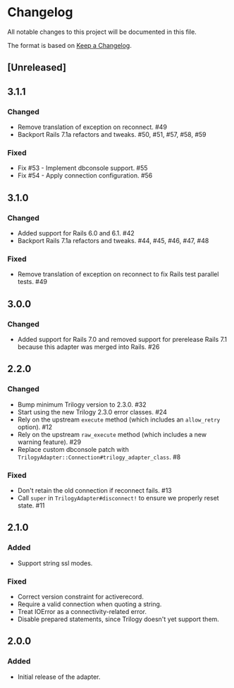 # Changelog
All notable changes to this project will be documented in this file.

The format is based on [Keep a Changelog](http://keepachangelog.com/en/1.0.0/).

## [Unreleased]

## 3.1.1

### Changed

- Remove translation of exception on reconnect. #49
- Backport Rails 7.1a refactors and tweaks. #50, #51, #57, #58, #59

### Fixed

- Fix #53 - Implement dbconsole support. #55
- Fix #54 - Apply connection configuration. #56

## 3.1.0

### Changed

- Added support for Rails 6.0 and 6.1. #42
- Backport Rails 7.1a refactors and tweaks. #44, #45, #46, #47, #48

### Fixed

- Remove translation of exception on reconnect to fix Rails test parallel tests. #49

## 3.0.0

### Changed

- Added support for Rails 7.0 and removed support for prerelease Rails 7.1 because this adapter was merged into Rails. #26

## 2.2.0

### Changed

- Bump minimum Trilogy version to 2.3.0. #32
- Start using the new Trilogy 2.3.0 error classes. #24
- Rely on the upstream `execute` method (which includes an `allow_retry` option). #12
- Rely on the upstream `raw_execute` method (which includes a new warning feature). #29
- Replace custom dbconsole patch with `TrilogyAdapter::Connection#trilogy_adapter_class`. #8

### Fixed

- Don't retain the old connection if reconnect fails. #13
- Call `super` in `TrilogyAdapter#disconnect!` to ensure we properly reset state. #11

## 2.1.0

### Added

- Support string ssl modes.

### Fixed

- Correct version constraint for activerecord.
- Require a valid connection when quoting a string.
- Treat IOError as a connectivity-related error.
- Disable prepared statements, since Trilogy doesn't yet support them.

## 2.0.0

### Added

- Initial release of the adapter.
